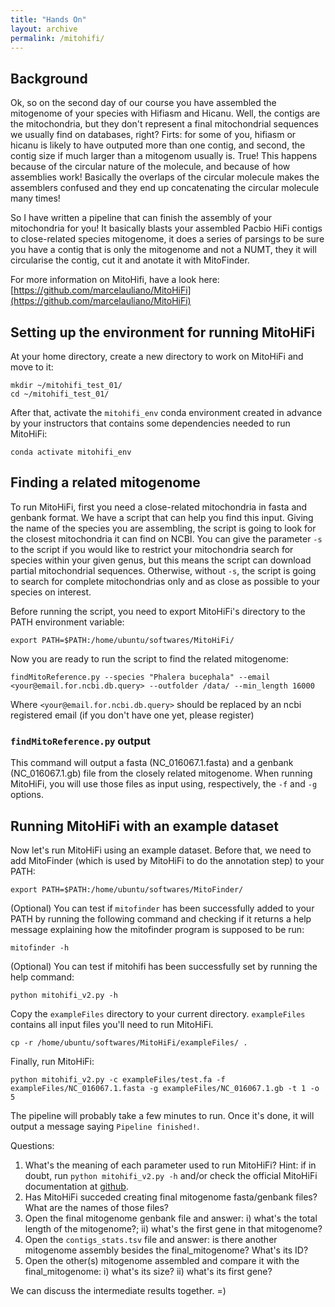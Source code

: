 ```yaml
---
title: "Hands On"
layout: archive
permalink: /mitohifi/
---  
```


## Background

Ok, so on the second day of our course you have assembled the mitogenome of your species with Hifiasm and Hicanu. Well, the contigs are the mitochondria, but they don't represent a final mitochondrial sequences we usually find on databases, right? Firts: for some of you, hifiasm or hicanu is likely to have outputed more than one contig, and second, the contig size if much larger than a mitogenom usually is. True! This happens because of the circular nature of the molecule, and because of how assemblies work! Basically the overlaps of the circular molecule makes the assemblers confused and they end up concatenating the circular molecule many times!

So I have written a pipeline that can finish the assembly of your mitochondria for you! It basically blasts your assembled Pacbio HiFi contigs to close-related species mitogenome, it does a series of parsings to be sure you have a contig that is only the mitogenome and not a NUMT, they it will circularise the contig, cut it and anotate it with MitoFinder.

For more information on MitoHifi, have a look here: [https://github.com/marcelauliano/MitoHiFi](https://github.com/marcelauliano/MitoHiFi)

## Setting up the environment for running MitoHiFi  
At your home directory, create a new directory to work on MitoHiFi and move to it:  

```console  
mkdir ~/mitohifi_test_01/
cd ~/mitohifi_test_01/  
```

After that, activate the `mitohifi_env` conda environment created in advance by your instructors that contains some dependencies needed to run MitoHiFi:  

```console 
conda activate mitohifi_env  
```

## Finding a related mitogenome  
To run MitoHiFi, first you need a close-related mitochondria in fasta and genbank format. We have a script that can help you find this input. Giving the name of the species you are assembling, the script is going to look for the closest mitochondria it can find on NCBI. You can give the parameter `-s` to the script if you would like to restrict your mitochondria search for species within your given genus, but this means the script can download partial mitochondrial sequences. Otherwise, without `-s`, the script is going to search for complete mitochondrias only and as close as possible to your species on interest.

Before running the script, you need to export MitoHiFi's directory to the PATH environment variable: 

```console  
export PATH=$PATH:/home/ubuntu/softwares/MitoHiFi/
```

Now you are ready to run the script to find the related mitogenome:

```console  
findMitoReference.py --species "Phalera bucephala" --email <your@email.for.ncbi.db.query> --outfolder /data/ --min_length 16000
```

Where `<your@email.for.ncbi.db.query>` should be replaced by an ncbi registered email (if you don't have one yet, please register)

### `findMitoReference.py` output  
This command will output a fasta (NC_016067.1.fasta) and a genbank (NC_016067.1.gb) file from the closely related mitogenome. When running MitoHiFi, you will use those files as input using, respectively, the `-f` and `-g` options. 

## Running MitoHiFi with an example dataset

Now let's run MitoHiFi using an example dataset. Before that, we need to add MitoFinder (which is used by MitoHiFi to do the annotation step) to your PATH:

```console
export PATH=$PATH:/home/ubuntu/softwares/MitoFinder/  
```

(Optional) You can test if `mitofinder` has been successfully added to your PATH by running the following command and checking if it returns a help message explaining how the mitofinder program is supposed to be run:  

```console
mitofinder -h
```

(Optional) You can test if mitohifi has been successfully set by running the help command:  

```console  
python mitohifi_v2.py -h
```  

Copy the `exampleFiles` directory to your current directory. `exampleFiles` contains all input files you'll need to run MitoHiFi.

```console  
cp -r /home/ubuntu/softwares/MitoHiFi/exampleFiles/ .
```

Finally, run MitoHiFi: 

```console  
python mitohifi_v2.py -c exampleFiles/test.fa -f exampleFiles/NC_016067.1.fasta -g exampleFiles/NC_016067.1.gb -t 1 -o 5
```

The pipeline will probably take a few minutes to run. Once it's done, it will output a message saying `Pipeline finished!`.

Questions:
1) What's the meaning of each parameter used to run MitoHiFi? Hint: if in doubt, run `python mitohifi_v2.py -h` and/or check the official MitoHiFi documentation at [github](https://github.com/marcelauliano/MitoHiFi).  
2) Has MitoHiFi succeded creating final mitogenome fasta/genbank files? What are the names of those files?
3) Open the final mitogenome genbank file and answer: i) what's the total length of the mitogenome?; ii) what's the first gene in that mitogenome?
4) Open the `contigs_stats.tsv` file and answer: is there another mitogenome assembly besides the final_mitogenome? What's its ID?
5) Open the other(s) mitogenome assembled and compare it with the final_mitogenome: i) what's its size? ii) what's its first gene? 
 
We can discuss the intermediate results together. =)

